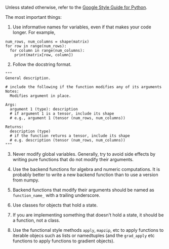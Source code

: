 Unless stated otherwise, refer to the [Google Style Guide for Python](https://google.github.io/styleguide/pyguide.html).

The most important things:

1) Use informative names for variables, even if that makes your code longer. For example,
```
num_rows, num_columns = shape(matrix)
for row in range(num_rows):
  for column in range(num_columns):
    print(matrix[row, column])
```

2) Follow the docstring format.
```
"""
General description.

# include the following if the function modifies any of its arguments
Notes:
  Modifies argument in place.

Args:
  argument 1 (type): description
  # if argument 1 is a tensor, include its shape
  # e.g., argument 1 (tensor (num_rows, num_columns))
  
Returns:
  description (type)
  # if the function returns a tensor, include its shape
  # e.g. description (tensor (num_rows, num_columns))
"""
```

3) Never modify global variables. Generally, try to avoid side effects 
by writing pure functions that do not modify their arguments.

4) Use the backend functions for algebra and numeric computations. It
is probably better to write a new backend function than to use a version
from numpy.

5) Backend functions that modify their arguments should be named as
`function_name_` with a trailing underscore.

6) Use classes for objects that hold a state. 

7) If you are implementing something that doesn't hold a state, it should
be a function, not a class.

8) Use the functional style methods `apply`, `mapzip`, etc to apply functions
to iterable objecs such as lists or namedtuples (and the `grad_apply` etc 
functions to apply functions to gradient objects).
